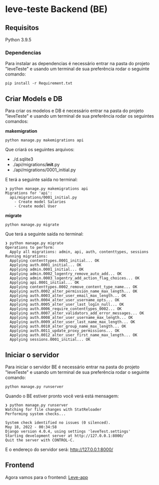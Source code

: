 # leve-teste Backend (BE)

## Requisitos
Python 3.9.5

### Dependencias
Para instalar as dependencias é necessário entrar na pasta do projeto "leveTeste" e usando um terminal de sua preferência rodar o seguinte comando:
```
pip install -r Requirement.txt
```


## Criar Models e DB
Para criar os modelos e DB é necessário entrar na pasta do projeto "leveTeste" e usando um terminal de sua preferência rodar os seguintes comandos:

**makemigration**
```
python manage.py makemigrations api 
```
Que criará os seguintes arquivos:
* ./d.sqlite3
* ./api/migrations/__init__.py
* ./api/migrations/0001_initial.py

E terá a seguinte saída no terminal:
```
❯ python manage.py makemigrations api
Migrations for 'api':
  api/migrations/0001_initial.py
    - Create model Salaries
    - Create model User
```

**migrate**
```
python manage.py migrate
```
Que terá a seguinte saída no terminal:
```
❯ python manage.py migrate           
Operations to perform:
  Apply all migrations: admin, api, auth, contenttypes, sessions
Running migrations:
  Applying contenttypes.0001_initial... OK
  Applying auth.0001_initial... OK
  Applying admin.0001_initial... OK
  Applying admin.0002_logentry_remove_auto_add... OK
  Applying admin.0003_logentry_add_action_flag_choices... OK
  Applying api.0001_initial... OK
  Applying contenttypes.0002_remove_content_type_name... OK
  Applying auth.0002_alter_permission_name_max_length... OK
  Applying auth.0003_alter_user_email_max_length... OK
  Applying auth.0004_alter_user_username_opts... OK
  Applying auth.0005_alter_user_last_login_null... OK
  Applying auth.0006_require_contenttypes_0002... OK
  Applying auth.0007_alter_validators_add_error_messages... OK
  Applying auth.0008_alter_user_username_max_length... OK
  Applying auth.0009_alter_user_last_name_max_length... OK
  Applying auth.0010_alter_group_name_max_length... OK
  Applying auth.0011_update_proxy_permissions... OK
  Applying auth.0012_alter_user_first_name_max_length... OK
  Applying sessions.0001_initial... OK
```

## Iniciar o servidor
Para iniciar o servidor BE é necessário entrar na pasta do projeto "leveTeste" e usando um terminal de sua preferência rodar o seguinte comando:
```
python manage.py runserver
```

Quando o BE estiver pronto você verá está mensagem:
```
❯ python manage.py runserver
Watching for file changes with StatReloader
Performing system checks...

System check identified no issues (0 silenced).
May 18, 2022 - 00:34:58
Django version 4.0.4, using settings 'leveTest.settings'
Starting development server at http://127.0.0.1:8000/
Quit the server with CONTROL-C.
```
E o endereço do servidor será: http://127.0.0.1:8000/

## Frontend
Agora vamos para o frontend: [Leve-app](https://github.com/HevertonLemos/leve-app)
